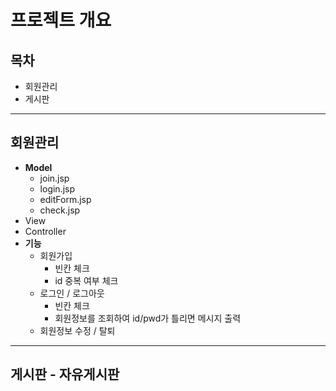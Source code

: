 # 프로젝트 개요

## **목차**

- 회원관리
- 게시판

---

## **회원관리**

- **Model**
  - join.jsp
  - login.jsp
  - editForm.jsp
  - check.jsp
- View
- Controller
- **기능**
  - 회원가입
    - 빈칸 체크
    - id 중복 여부 체크
  - 로그인 / 로그아웃
    - 빈칸 체크
    - 회원정보를 조회하여 id/pwd가 틀리면 메시지 출력
  - 회원정보 수정 / 탈퇴

---

## **게시판 - 자유게시판**
